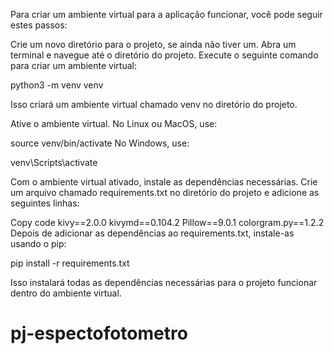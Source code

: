 
Para criar um ambiente virtual para a aplicação funcionar, você pode seguir estes passos:

Crie um novo diretório para o projeto, se ainda não tiver um.
Abra um terminal e navegue até o diretório do projeto.
Execute o seguinte comando para criar um ambiente virtual:

python3 -m venv venv

Isso criará um ambiente virtual chamado venv no diretório do projeto.

Ative o ambiente virtual. No Linux ou MacOS, use:

source venv/bin/activate
No Windows, use:

venv\Scripts\activate

Com o ambiente virtual ativado, instale as dependências necessárias. Crie um arquivo chamado requirements.txt no diretório do projeto e adicione as seguintes linhas:

Copy code
kivy==2.0.0
kivymd==0.104.2
Pillow==9.0.1
colorgram.py==1.2.2
Depois de adicionar as dependências ao requirements.txt, instale-as usando o pip:

pip install -r requirements.txt

Isso instalará todas as dependências necessárias para o projeto funcionar dentro do ambiente virtual.

# pj-espectofotometro
